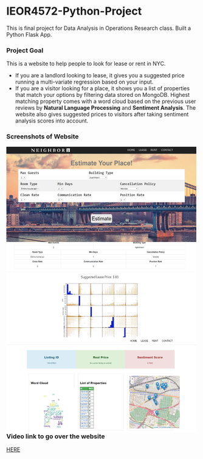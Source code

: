 # IEOR4572-Python-Project
This is final project for Data Analysis in Operations Research class. Built a Python Flask App. 

### Project Goal
This is a website to help people to look for lease or rent in NYC. 
* If you are a landlord looking to lease, it gives you a suggested price running a multi-variate regression based on your input.
* If you are a visitor looking for a place, it shows you a list of properties that match your options by filtering data stored on MongoDB. Highest matching property comes with a word cloud based on the previous user reviews by **Natural Language Processing** and **Sentiment Analysis**. The website also gives suggested prices to visitors after taking sentiment analysis scores into account.

### Screenshots of Website

<img align="left" width="500" height="250" src="screenshots/screenshot1.png"> <br /> <br />
<img align="left" width="500" height="250" src="screenshots/screenshot2.png"> <br /> <br />
<img align="left" width="500" height="250" src="screenshots/screenshot3.png"> <br />

### Video link to go over the website
[HERE](https://www.youtube.com/watch?v=u0cxEK7kcGs&feature=youtu.be)
